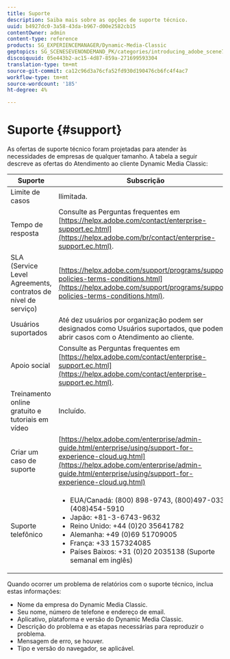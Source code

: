 ```yaml
---
title: Suporte
description: Saiba mais sobre as opções de suporte técnico.
uuid: b4927dc0-3a58-43da-b967-d00e2582cb15
contentOwner: admin
content-type: reference
products: SG_EXPERIENCEMANAGER/Dynamic-Media-Classic
geptopics: SG_SCENESEVENONDEMAND_PK/categories/introducing_adobe_scene7
discoiquuid: 05e443b2-ac15-4d87-859a-271699593304
translation-type: tm+mt
source-git-commit: ca12c96d3a76cfa52fd930d190476cb6fc4f4ac7
workflow-type: tm+mt
source-wordcount: '185'
ht-degree: 4%

---
```



# Suporte {#support}

As ofertas de suporte técnico foram projetadas para atender às necessidades de empresas de qualquer tamanho. A tabela a seguir descreve as ofertas do Atendimento ao cliente Dynamic Media Classic:

| Suporte | Subscrição |
|--- |--- |
| Limite de casos | Ilimitada. |
| Tempo de resposta | Consulte as Perguntas frequentes em [https://helpx.adobe.com/contact/enterprise-support.ec.html](https://helpx.adobe.com/br/contact/enterprise-support.ec.html). |
| SLA (Service Level Agreements, contratos de nível de serviço) | [https://helpx.adobe.com/support/programs/support-policies-terms-conditions.html](https://helpx.adobe.com/support/programs/support-policies-terms-conditions.html). |
| Usuários suportados | Até dez usuários por organização podem ser designados como Usuários suportados, que podem abrir casos com o Atendimento ao cliente. |
| Apoio social | Consulte as Perguntas frequentes em [https://helpx.adobe.com/contact/enterprise-support.ec.html](https://helpx.adobe.com/contact/enterprise-support.ec.html). |
| Treinamento online gratuito e tutoriais em vídeo | Incluído. |
| Criar um caso de suporte | [https://helpx.adobe.com/enterprise/admin-guide.html/enterprise/using/support-for-experience-cloud.ug.html](https://helpx.adobe.com/enterprise/admin-guide.html/enterprise/using/support-for-experience-cloud.ug.html) |
| Suporte telefônico | <ul><li>EUA/Canadá: (800) 898-9743, (800)497-033, (408)454-5910 </li> <li>Japão: +81-3-6743-9632 </li><li>Reino Unido: +44 (0)20 35641782</li><li>Alemanha: +49 (0)69 51709005</li><li>França: +33 157324085</li><li>Países Baixos: +31 (0)20 2035138 (Suporte semanal em inglês)</li></ul> |

Quando ocorrer um problema de relatórios com o suporte técnico, inclua estas informações:

* Nome da empresa do Dynamic Media Classic.
* Seu nome, número de telefone e endereço de email.
* Aplicativo, plataforma e versão do Dynamic Media Classic.
* Descrição do problema e as etapas necessárias para reproduzir o problema.
* Mensagem de erro, se houver.
* Tipo e versão do navegador, se aplicável.

